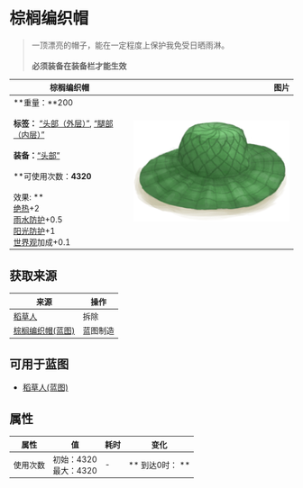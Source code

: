 # 棕榈编织帽  
> 一顶漂亮的帽子，能在一定程度上保护我免受日晒雨淋。<br><br><b>必须装备在装备栏才能生效</b>  
  
  棕榈编织帽  |   图片   
 ----  |  ----:   
 **重量：**200<br><br>**标签：**	[“头部（外层）”](tag_OuterHead.md), [“腿部（内层）”](tag_Clothing.md)<br><br>**装备：**[“头部”](eTag_Head.md)<br><br>**可使用次数：**4320<br><br>** 效果: **<br>[绝热](InsulationHeat.md)+2<br>[雨水防护](RainProtection.md)+0.5<br>[阳光防护](SunProtection.md)+1<br>[世界观](Structure.md)加成+0.1  |  ![](Sprite/WovenHat.png)   
  
## 获取来源  
来源  |  操作  
----  |  ----  
[稻草人](Scarecrow.md)  |  拆除  
[棕榈编织帽(蓝图)](Bp_WovenHat.md)  |  蓝图制造  
## 可用于蓝图  
- [稻草人(蓝图)](Bp_Scarecrow.md)  
  
  
## 属性   
属性  |  值  |  耗时  |  变化  
----  |  ----  |  ----  |  ----  
使用次数  |  初始：4320<br>最大：4320  |  -  |  ** 到达0时： **  
